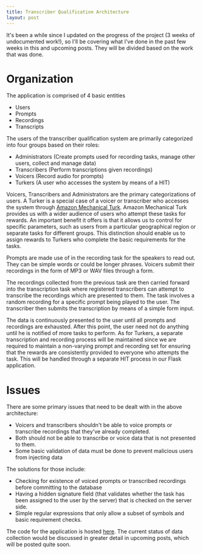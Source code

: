 ```yaml
---
title: Transcriber Qualification Architecture
layout: post
---
```


It's been a while since I updated on the progress of the project (3 weeks of undocumented work!), so I'll be covering what I've done in the past few weeks in this and upcoming posts. They will be divided based on the work that was done.

# Organization
The application is comprised of 4 basic entities
- Users
- Prompts
- Recordings
- Transcripts

The users of the transcriber qualification system are primarily categorized into four groups based on their roles:
- Administrators (Create prompts used for recording tasks, manage other users, collect and manage data)
- Transcribers (Perform transcriptions given recordings)
- Voicers (Record audio for prompts)
- Turkers (A user who accesses the system by means of a HIT)

Voicers, Transcribers and Administrators are the primary categorizations of users. A Turker is a special case of a voicer or transcriber who accesses the system through [Amazon Mechanical Turk](https://www.mturk.com/mturk/welcome). Amazon Mechanical Turk provides us with a wider audience of users who attempt these tasks for rewards. An important benefit it offers is that it allows us to control for specific parameters, such as users from a particular geographical region or separate tasks for different groups. This distinction should enable us to assign rewards to Turkers who complete the basic requirements for the tasks.

Prompts are made use of in the recording task for the speakers to read out. They can be simple words or could be longer phrases. Voicers submit their recordings in the form of MP3 or WAV files through a form. 

The recordings collected from the previous task are then carried forward into the transcription task where registered transcribers can attempt to transcribe the recordings which are presented to them. The task involves a random recording for a specific prompt being played to the user. The transcriber then submits the transcription by means of a simple form input.

The data is continuously presented to the user until all prompts and recordings are exhausted. After this point, the user need not do anything until he is notified of more tasks to perform. As for Turkers, a separate transcription and recording process will be maintained since we are required to maintain a non-varying prompt and recording set for ensuring that the rewards are consistently provided to everyone who attempts the task. This will be handled through a separate HIT process in our Flask application.

# Issues
There are some primary issues that need to be dealt with in the above architecture:
- Voicers and transcribers shouldn't be able to voice prompts or transcribe recordings that they've already completed.
- Both should not be able to transcribe or voice data that is not presented to them.
- Some basic validation of data must be done to prevent malicious users from injecting data

The solutions for those include:
- Checking for existence of voiced prompts or transcribed recordings before committing to the database
- Having a hidden signature field (that validates whether the task has been assigned to the user by the server) that is checked on the server side.
- Simple regular expressions that only allow a subset of symbols and basic requirement checks.

The code for the application is hosted [here](https://github.com/rrajasek95/transcriber-qualification). The current status of data collection would be discussed in greater detail in upcoming posts, which will be posted quite soon. 